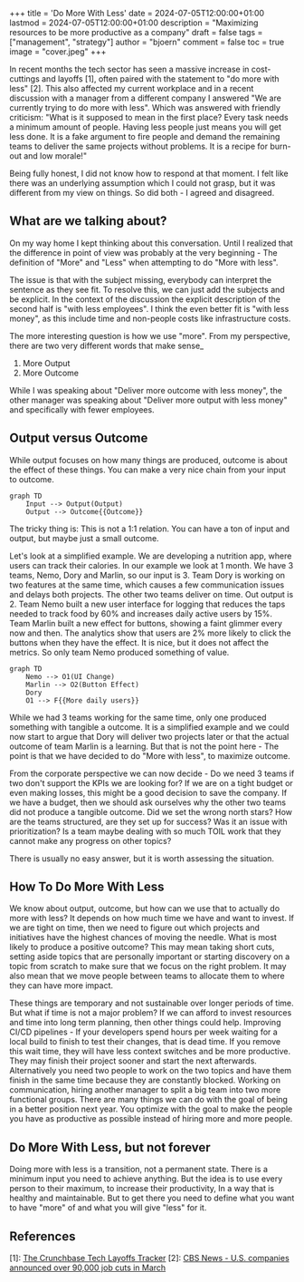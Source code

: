 +++
title = 'Do More With Less'
date = 2024-07-05T12:00:00+01:00
lastmod = 2024-07-05T12:00:00+01:00
description = "Maximizing resources to be more productive as a company"
draft = false
tags = ["management", "strategy"]
author = "bjoern"
comment = false
toc = true
image = "cover.jpeg"
+++

In recent months the tech sector has seen a massive increase in cost-cuttings and layoffs [1], often paired with the statement to "do more with less" [2]. 
This also affected my current workplace and in a recent discussion with a manager from a different company I answered "We are currently trying to do more with less". Which was answered with friendly criticism: "What is it supposed to mean in the first place? Every task needs a minimum amount of people. Having less people just means you will get less done. It is a fake argument to fire people and demand the remaining teams to deliver the same projects without problems. It is a recipe for burn-out and low morale!"

Being fully honest, I did not know how to respond at that moment. I felt like there was an underlying assumption which I could not grasp, but it was different from my view on things. So did both - I agreed and disagreed. 

## What are we talking about?

On my way home I kept thinking about this conversation. Until I realized that the difference in point of view was probably at the very beginning - The definition of "More" and "Less" when attempting to do "More with less".

The issue is that with the subject missing, everybody can interpret the sentence as they see fit. To resolve this, we can just add the subjects and be explicit. In the context of the discussion the explicit description of the second half is "with less employees". I think the even better fit is "with less money", as this include time and non-people costs like infrastructure costs. 

The more interesting question is how we use "more". From my perspective, there are two very different words that make sense_
1. More Output
2. More Outcome

While I was speaking about "Deliver more outcome with less money", the other manager was speaking about "Deliver more output with less money" and specifically with fewer employees.

## Output versus Outcome

While output focuses on how many things are produced, outcome is about the effect of these things. You can make a very nice chain from your input to outcome.

```mermaid
graph TD
    Input --> Output(Output)
    Output --> Outcome{{Outcome}}
```

The tricky thing is: This is not a 1:1 relation. You can have a ton of input and output, but maybe just a small outcome. 

Let's look at a simplified example. We are developing a nutrition app, where users can track their calories. In our example we look at 1 month. We have 3 teams, Nemo, Dory and Marlin, so our input is 3. Team Dory is working on two features at the same time, which causes a few communication issues and delays both projects. The other two teams deliver on time. Out output is 2.
Team Nemo built a new user interface for logging that reduces the taps needed to track food by 60% and increases daily active users by 15%. 
Team Marlin built a new effect for buttons, showing a faint glimmer every now and then. The analytics show that users are 2% more likely to click the buttons when they have the effect. It is nice, but it does not affect the metrics. 
So only team Nemo produced something of value.

```mermaid
graph TD
    Nemo --> O1(UI Change)
    Marlin --> O2(Button Effect)
    Dory
    O1 --> F{{More daily users}}
```

While we had 3 teams working for the same time, only one produced something with tangible a outcome. It is a simplified example and we could now start to argue that Dory will deliver two projects later or that the actual outcome of team Marlin is a learning. But that is not the point here - The point is that we have decided to do "More with less", to maximize outcome. 

From the corporate perspective we can now decide - Do we need 3 teams if two don't support the KPIs we are looking for? If we are on a tight budget or even making losses, this might be a good decision to save the company. If we have a budget, then we should ask ourselves why the other two teams did not produce a tangible outcome. Did we set the wrong north stars? How are the teams structured, are they set up for success? Was it an issue with prioritization? Is a team maybe dealing with so much TOIL work that they cannot make any progress on other topics?

There is usually no easy answer, but it is worth assessing the situation. 

## How To Do More With Less

We know about output, outcome, but how can we use that to actually do more with less?
It depends on how much time we have and want to invest. If we are tight on time, then we need to figure out which projects and initiatives have the highest chances of moving the needle. What is most likely to produce a positive outcome? This may mean taking short cuts, setting aside topics that are personally important or starting discovery on a topic from scratch to make sure that we focus on the right problem. It may also mean that we move people between teams to allocate them to where they can have more impact. 

These things are temporary and not sustainable over longer periods of time. But what if time is not a major problem? 
If we can afford to invest resources and time into long term planning, then other things could help. Improving CI/CD pipelines - If your developers spend hours per week waiting for a local build to finish to test their changes, that is dead time. If you remove this wait time, they will have less context switches and be more productive. They may finish their project sooner and start the next afterwards. Alternatively you need two people to work on the two topics and have them finish in the same time because they are constantly blocked. 
Working on communication, hiring another manager to split a big team into two more functional groups. There are many things we can do with the goal of being in a better position next year. You optimize with the goal to make the people you have as productive as possible instead of hiring more and more people. 

## Do More With Less, but not forever

Doing more with less is a transition, not a permanent state. There is a minimum input you need to achieve anything. But the idea is to use every person to their maximum, to increase their productivity, In a way that is healthy and maintainable. 
But to get there you need to define what you want to have "more" of and what you will give "less" for it.

## References

[1]: [The Crunchbase Tech Layoffs Tracker](https://news.crunchbase.com/startups/tech-layoffs/)
[2]: [CBS News - U.S. companies announced over 90,000 job cuts in March](https://www.cbsnews.com/news/unemployment-jobs-cuts-layoffs-march-2024/#:~:text=Companies%20are%20cutting%20jobs%20as,Challenger%20said%20in%20a%20statement.)
